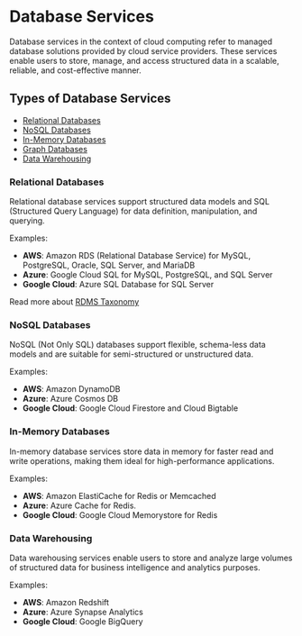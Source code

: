 # Database Services

Database services in the context of cloud computing refer to managed database solutions provided by cloud service providers. These services enable users to store, manage, and access structured data in a scalable, reliable, and cost-effective manner.

## Types of Database Services

- [Relational Databases](#relational-databases)
- [NoSQL Databases](#nosql-databases)
- [In-Memory Databases](#in-memory-databases)
  <!-- This needs to be addressed; there is no section for Graph Databases... -->
  <!-- markdownlint-disable MD042 -->
- [Graph Databases]()
  <!-- markdownlint-enable MD042 -->
- [Data Warehousing](#data-warehousing)

### Relational Databases

Relational database services support structured data models and SQL (Structured Query Language) for data definition, manipulation, and querying.

Examples:

- **AWS**: Amazon RDS (Relational Database Service) for MySQL, PostgreSQL, Oracle, SQL Server, and MariaDB
- **Azure**: Google Cloud SQL for MySQL, PostgreSQL, and SQL Server
- **Google Cloud**: Azure SQL Database for SQL Server

Read more about [RDMS Taxonomy](database/relational/taxonomy.md)

### NoSQL Databases

NoSQL (Not Only SQL) databases support flexible, schema-less data models and are suitable for semi-structured or unstructured data.

Examples:

- **AWS**: Amazon DynamoDB
- **Azure**: Azure Cosmos DB
- **Google Cloud**: Google Cloud Firestore and Cloud Bigtable

### In-Memory Databases

In-memory database services store data in memory for faster read and write operations, making them ideal for high-performance applications.

Examples:

- **AWS**: Amazon ElastiCache for Redis or Memcached
- **Azure**: Azure Cache for Redis.
- **Google Cloud**: Google Cloud Memorystore for Redis

### Data Warehousing

Data warehousing services enable users to store and analyze large volumes of structured data for business intelligence and analytics purposes.

Examples:

- **AWS**: Amazon Redshift
- **Azure**: Azure Synapse Analytics
- **Google Cloud**: Google BigQuery
